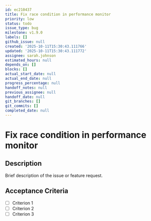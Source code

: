 ```yaml
---
id: ec210437
title: Fix race condition in performance monitor
priority: low
status: todo
issue_type: bug
milestone: v1.9.0
labels: []
github_issue: null
created: '2025-10-11T15:30:43.111766'
updated: '2025-10-11T15:30:43.111772'
assignee: sarah.johnson
estimated_hours: null
depends_on: []
blocks: []
actual_start_date: null
actual_end_date: null
progress_percentage: null
handoff_notes: null
previous_assignee: null
handoff_date: null
git_branches: []
git_commits: []
completed_date: null
---
```


# Fix race condition in performance monitor

## Description

Brief description of the issue or feature request.

## Acceptance Criteria

- [ ] Criterion 1
- [ ] Criterion 2
- [ ] Criterion 3